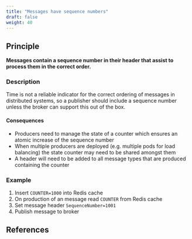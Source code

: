 ```yaml
---
title: "Messages have sequence numbers"
draft: false
weight: 40
---
```


## Principle
**Messages contain a sequence number in their header that assist to process them in the correct order.**

### Description
Time is not a reliable indicator for the correct ordering of messages in distributed systems, so a publisher should include a sequence number unless the broker can support this out of the box.

#### Consequences
* Producers need to manage the state of a counter which ensures an atomic increase of the sequence number
* When multiple producers are deployed (e.g. multiple pods for load balancing) the state counter may need to be shared amongst them
* A header will need to be added to all message types that are produced containing the counter

### Example
1. Insert `COUNTER=1000` into Redis cache
1. On production of an message read `COUNTER` from Redis cache
1. Set message header `SequenceNumber=1001`
1. Publish message to broker

## References
